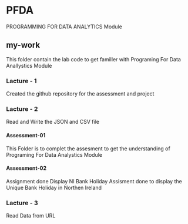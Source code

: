 # PFDA
PROGRAMMING FOR DATA ANALYTICS Module

## my-work
This folder contain the lab code to get familler with Programing For Data Anallystics Module

### Lacture - 1
Created the github repository for the assessment and project

### Lacture - 2
Read and Write the JSON and CSV file
#### Assessment-01
This Folder is to complet the assesment to get the understanding of Programing For Data Analystics Module
#### Assessment-02
Assignment done Display NI Bank Holiday
Assisment done to display the Unique Bank Holiday in Northen Ireland


### Lacture - 3
Read Data from URL
